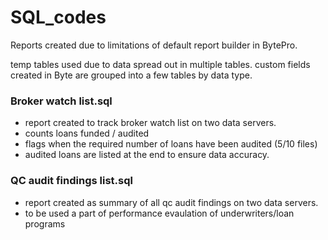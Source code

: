 # SQL_codes

Reports created due to limitations of default report builder in BytePro.

temp tables used due to data spread out in multiple tables.
custom fields created in Byte are grouped into a few tables by data type. 



### Broker watch list.sql

- report created to track broker watch list on two data servers. 
- counts loans funded / audited
- flags when the required number of loans have been audited (5/10 files)
- audited loans are listed at the end to ensure data accuracy. 

### QC audit findings list.sql

- report created as summary of all qc audit findings on two data servers.
- to be used a part of performance evaulation of underwriters/loan programs
